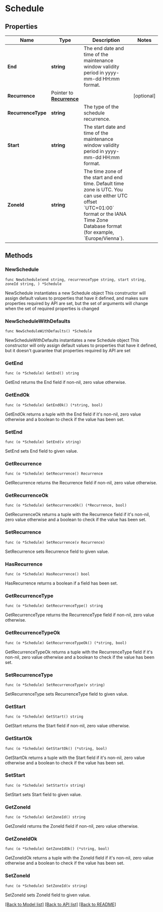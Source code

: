 # Schedule

## Properties

Name | Type | Description | Notes
------------ | ------------- | ------------- | -------------
**End** | **string** | The end date and time of the maintenance window validity period in yyyy-mm-dd HH:mm format. | 
**Recurrence** | Pointer to [**Recurrence**](Recurrence.md) |  | [optional] 
**RecurrenceType** | **string** | The type of the schedule recurrence. | 
**Start** | **string** | The start date and time of the maintenance window validity period in yyyy-mm-dd HH:mm format. | 
**ZoneId** | **string** | The time zone of the start and end time. Default time zone is UTC.   You can use either UTC offset &#x60;UTC+01:00&#x60; format or the IANA Time Zone Database format (for example, &#x60;Europe/Vienna&#x60;). | 

## Methods

### NewSchedule

`func NewSchedule(end string, recurrenceType string, start string, zoneId string, ) *Schedule`

NewSchedule instantiates a new Schedule object
This constructor will assign default values to properties that have it defined,
and makes sure properties required by API are set, but the set of arguments
will change when the set of required properties is changed

### NewScheduleWithDefaults

`func NewScheduleWithDefaults() *Schedule`

NewScheduleWithDefaults instantiates a new Schedule object
This constructor will only assign default values to properties that have it defined,
but it doesn't guarantee that properties required by API are set

### GetEnd

`func (o *Schedule) GetEnd() string`

GetEnd returns the End field if non-nil, zero value otherwise.

### GetEndOk

`func (o *Schedule) GetEndOk() (*string, bool)`

GetEndOk returns a tuple with the End field if it's non-nil, zero value otherwise
and a boolean to check if the value has been set.

### SetEnd

`func (o *Schedule) SetEnd(v string)`

SetEnd sets End field to given value.


### GetRecurrence

`func (o *Schedule) GetRecurrence() Recurrence`

GetRecurrence returns the Recurrence field if non-nil, zero value otherwise.

### GetRecurrenceOk

`func (o *Schedule) GetRecurrenceOk() (*Recurrence, bool)`

GetRecurrenceOk returns a tuple with the Recurrence field if it's non-nil, zero value otherwise
and a boolean to check if the value has been set.

### SetRecurrence

`func (o *Schedule) SetRecurrence(v Recurrence)`

SetRecurrence sets Recurrence field to given value.

### HasRecurrence

`func (o *Schedule) HasRecurrence() bool`

HasRecurrence returns a boolean if a field has been set.

### GetRecurrenceType

`func (o *Schedule) GetRecurrenceType() string`

GetRecurrenceType returns the RecurrenceType field if non-nil, zero value otherwise.

### GetRecurrenceTypeOk

`func (o *Schedule) GetRecurrenceTypeOk() (*string, bool)`

GetRecurrenceTypeOk returns a tuple with the RecurrenceType field if it's non-nil, zero value otherwise
and a boolean to check if the value has been set.

### SetRecurrenceType

`func (o *Schedule) SetRecurrenceType(v string)`

SetRecurrenceType sets RecurrenceType field to given value.


### GetStart

`func (o *Schedule) GetStart() string`

GetStart returns the Start field if non-nil, zero value otherwise.

### GetStartOk

`func (o *Schedule) GetStartOk() (*string, bool)`

GetStartOk returns a tuple with the Start field if it's non-nil, zero value otherwise
and a boolean to check if the value has been set.

### SetStart

`func (o *Schedule) SetStart(v string)`

SetStart sets Start field to given value.


### GetZoneId

`func (o *Schedule) GetZoneId() string`

GetZoneId returns the ZoneId field if non-nil, zero value otherwise.

### GetZoneIdOk

`func (o *Schedule) GetZoneIdOk() (*string, bool)`

GetZoneIdOk returns a tuple with the ZoneId field if it's non-nil, zero value otherwise
and a boolean to check if the value has been set.

### SetZoneId

`func (o *Schedule) SetZoneId(v string)`

SetZoneId sets ZoneId field to given value.



[[Back to Model list]](../README.md#documentation-for-models) [[Back to API list]](../README.md#documentation-for-api-endpoints) [[Back to README]](../README.md)


